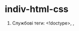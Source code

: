 # indiv-html-css

1. Службові теги: <!doctype>, <head>, <title>, <meta>
2. Теги групування контенту: 
    <div> — універсальний блок;
    <header> — шапка сайту;
    <main> — основний контент сайту. Містить в собі, бокові колонки, статті, секції та інші блоки;
    <aside> — бокова колонка (сайд);
    <article> — використовується в блогах для позначення статей, передбачає наявність заголовка, та даних про автора,   дату публікації та ін.;
    <section> — секція, часто використовується в односторінкових сайтах, передбачає наявність заголовка та підзаголовка;
    <footer> — підвал сайту, містить інформацію про авторство сайту, контактні дан та ін.
3. Текстові: <h1>, <span>, <p>, <address>
4. Теги форматування тексту: <strong> і <b>​, <i>, <sup>, <sub>
5. Посилання-якір
6. Списки